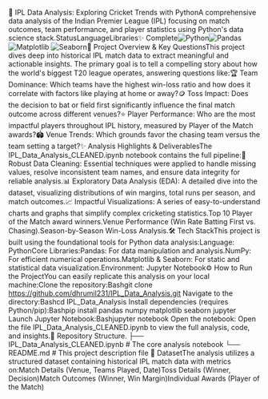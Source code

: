 🏏 IPL Data Analysis: Exploring Cricket Trends with PythonA comprehensive data analysis of the Indian Premier League (IPL) focusing on match outcomes, team performance, and player statistics using Python's data science stack.StatusLanguageLibraries✨ Complete<img alt="Python" src="https://img.shields.io/badge/-Python-3776AB?style=flat-square&logo=python&logoColor=white"/><img alt="Pandas" src="https://img.shields.io/badge/-Pandas-150458?style=flat-square&logo=pandas&logoColor=white"/> <img alt="Matplotlib" src="https://img.shields.io/badge/-Matplotlib-000000?style=flat-square&logo=matplotlib&logoColor=white"/> <img alt="Seaborn" src="https://img.shields.io/badge/-Seaborn-3C9A9A?style=flat-square&logo=seaborn&logoColor=white"/>🌟 Project Overview & Key QuestionsThis project dives deep into historical IPL match data to extract meaningful and actionable insights. The primary goal is to tell a compelling story about how the world's biggest T20 league operates, answering questions like:🏆 Team Dominance: Which teams have the highest win-loss ratio and how does it correlate with factors like playing at home or away?🪙 Toss Impact: Does the decision to bat or field first significantly influence the final match outcome across different venues?⭐ Player Performance: Who are the most impactful players throughout IPL history, measured by Player of the Match awards?🏟️ Venue Trends: Which grounds favor the chasing team versus the team setting a target?✨ Analysis Highlights & DeliverablesThe IPL_Data_Analysis_CLEANED.ipynb notebook contains the full pipeline:🧹 Robust Data Cleaning: Essential techniques were applied to handle missing values, resolve inconsistent team names, and ensure data integrity for reliable analysis.📊 Exploratory Data Analysis (EDA): A detailed dive into the dataset, visualizing distributions of win margins, total runs per season, and match outcomes.📈 Impactful Visualizations: A series of easy-to-understand charts and graphs that simplify complex cricketing statistics.Top 10 Player of the Match award winners.Venue Performance (Win Rate Batting First vs. Chasing).Season-by-Season Win-Loss Analysis.🛠️ Tech StackThis project is built using the foundational tools for Python data analysis:Language: PythonCore Libraries:Pandas: For data manipulation and analysis.NumPy: For efficient numerical operations.Matplotlib & Seaborn: For static and statistical data visualization.Environment: Jupyter Notebook⚙️ How to Run the ProjectYou can easily replicate this analysis on your local machine:Clone the repository:Bashgit clone https://github.com/dhrumil231/IPL_Data_Analysis.git
Navigate to the directory:Bashcd IPL_Data_Analysis
Install dependencies (requires Python/pip):Bashpip install pandas numpy matplotlib seaborn jupyter
Launch Jupyter Notebook:Bashjupyter notebook
Open the notebook: Open the file IPL_Data_Analysis_CLEANED.ipynb to view the full analysis, code, and insights.📂 Repository Structure.
├── IPL_Data_Analysis_CLEANED.ipynb  # The core analysis notebook
└── README.md                        # This project description file
📝 DatasetThe analysis utilizes a structured dataset containing historical IPL match data with metrics on:Match Details (Venue, Teams Played, Date)Toss Details (Winner, Decision)Match Outcomes (Winner, Win Margin)Individual Awards (Player of the Match)
